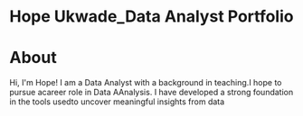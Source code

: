 # Hope Ukwade_Data Analyst Portfolio
# About
Hi, I'm Hope! I am a Data Analyst with a background in teaching.I hope to pursue acareer role in Data AAnalysis.
I have developed a strong foundation in the tools usedto uncover meaningful insights from data
